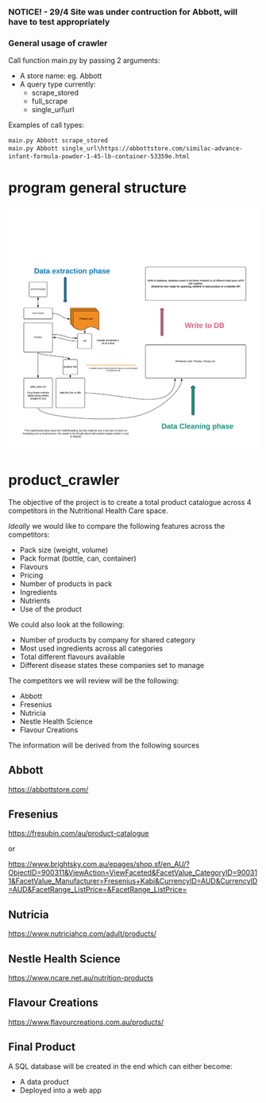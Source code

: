 ### NOTICE! - 29/4 Site was under contruction for Abbott, will have to test appropriately  


### General usage of crawler
 Call function  main.py by passing 2 arguments: 
 * A store name: eg. Abbott  
 * A query type currently: 
   - scrape_stored 
   - full_scrape 
   - single_url\url
   
 Examples of call types:
 ```
 main.py Abbott scrape_stored 
 main.py Abbott single_url\https://abbottstore.com/similac-advance-infant-formula-powder-1-45-lb-container-53359e.html
 ```
# program general structure
![Image description](https://github.com/CormacCollins/product_crawler/blob/master/Images/5.2%20structure%20chart%20(2).png)

# product_crawler

The objective of the project is to create a total product catalogue across 4 competitors in the Nutritional Health Care space.

_Ideally_ we would like to compare the following features across the competitors:

- Pack size (weight, volume)
- Pack format (bottle, can, container) 
- Flavours
- Pricing
- Number of products in pack
- Ingredients
- Nutrients
- Use of the product

We could also look at the following:

- Number of products by company for shared category
- Most used ingredients across all categories
- Total different flavours available
- Different disease states these companies set to manage

The competitors we will review will be the following:

- Abbott
- Fresenius
- Nutricia
- Nestle Health Science
- Flavour Creations

The information will be derived from the following sources

## Abbott

https://abbottstore.com/


## Fresenius

https://fresubin.com/au/product-catalogue

or

https://www.brightsky.com.au/epages/shop.sf/en_AU/?ObjectID=900311&ViewAction=ViewFaceted&FacetValue_CategoryID=900311&FacetValue_Manufacturer=Fresenius+Kabi&CurrencyID=AUD&CurrencyID=AUD&FacetRange_ListPrice=&FacetRange_ListPrice=

## Nutricia

https://www.nutriciahcp.com/adult/products/


## Nestle Health Science

https://www.ncare.net.au/nutrition-products


## Flavour Creations

https://www.flavourcreations.com.au/products/



## Final Product

A SQL database will be created in the end which can either become:

- A data product
- Deployed into a web app
